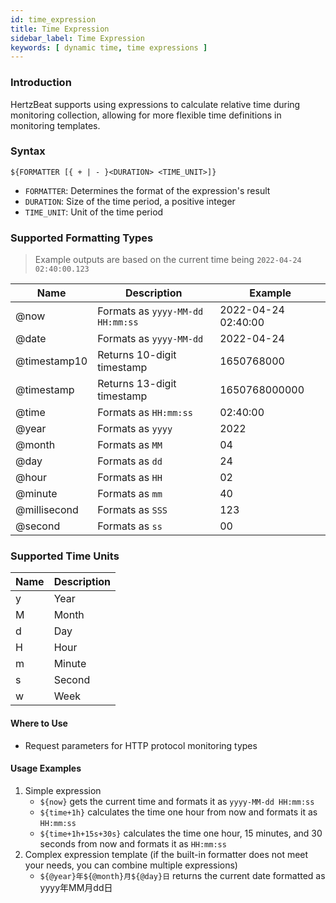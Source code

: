 ```yaml
---
id: time_expression
title: Time Expression
sidebar_label: Time Expression
keywords: [ dynamic time, time expressions ]
---
```


### Introduction

HertzBeat supports using expressions to calculate relative time during monitoring collection, allowing for more flexible time definitions in monitoring templates.

### Syntax

```shell
${FORMATTER [{ + | - }<DURATION> <TIME_UNIT>]}
```

- `FORMATTER`: Determines the format of the expression's result
- `DURATION`: Size of the time period, a positive integer
- `TIME_UNIT`: Unit of the time period

### Supported Formatting Types

> Example outputs are based on the current time being `2022-04-24 02:40:00.123`

|     Name     |           Description            |       Example       |
|--------------|----------------------------------|---------------------|
| @now         | Formats as `yyyy-MM-dd HH:mm:ss` | 2022-04-24 02:40:00 |
| @date        | Formats as `yyyy-MM-dd`          | 2022-04-24          |
| @timestamp10 | Returns 10-digit timestamp       | 1650768000          |
| @timestamp   | Returns 13-digit timestamp       | 1650768000000       |
| @time        | Formats as `HH:mm:ss`            | 02:40:00            |
| @year        | Formats as `yyyy`                | 2022                |
| @month       | Formats as `MM`                  | 04                  |
| @day         | Formats as `dd`                  | 24                  |
| @hour        | Formats as `HH`                  | 02                  |
| @minute      | Formats as `mm`                  | 40                  |
| @millisecond | Formats as `SSS`                 | 123                 |
| @second      | Formats as `ss`                  | 00                  |

### Supported Time Units

| Name | Description |
|------|-------------|
| y    | Year        |
| M    | Month       |
| d    | Day         |
| H    | Hour        |
| m    | Minute      |
| s    | Second      |
| w    | Week        |

#### Where to Use

- Request parameters for HTTP protocol monitoring types

#### Usage Examples

1. Simple expression
   - `${now}` gets the current time and formats it as `yyyy-MM-dd HH:mm:ss`
   - `${time+1h}` calculates the time one hour from now and formats it as `HH:mm:ss`
   - `${time+1h+15s+30s}` calculates the time one hour, 15 minutes, and 30 seconds from now and formats it as `HH:mm:ss`
2. Complex expression template (if the built-in formatter does not meet your needs, you can combine multiple expressions)
   - `${@year}年${@month}月${@day}日` returns the current date formatted as yyyy年MM月dd日
